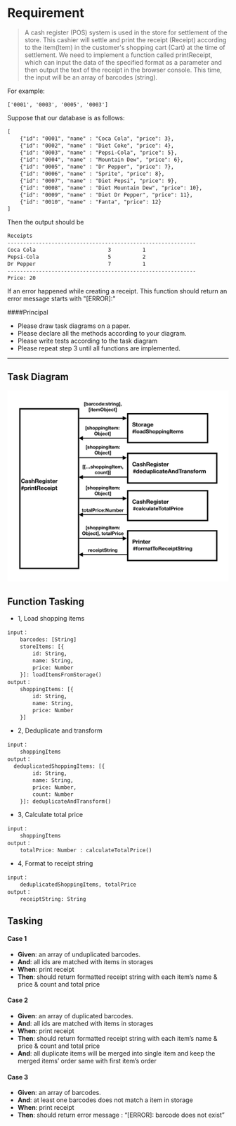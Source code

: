 # Requirement
> A cash register (POS) system is used in the store for settlement of the store. This cashier will settle and print the receipt (Receipt) 
according to the item(Item) in the customer's shopping cart (Cart) at the time of settlement.
We need to implement a function called printReceipt, which can input the data of the specified format as a parameter and then output the text of the receipt in the browser console.
This time, the input will be an array of barcodes (string).

For example: 
```For example:
['0001', '0003', '0005', '0003']
```

Suppose that our database is as follows:
```
[
    {"id": "0001", "name" : "Coca Cola", "price": 3},
    {"id": "0002", "name" : "Diet Coke", "price": 4},
    {"id": "0003", "name" : "Pepsi-Cola", "price": 5},
    {"id": "0004", "name" : "Mountain Dew", "price": 6},
    {"id": "0005", "name" : "Dr Pepper", "price": 7},
    {"id": "0006", "name" : "Sprite", "price": 8},
    {"id": "0007", "name" : "Diet Pepsi", "price": 9},
    {"id": "0008", "name" : "Diet Mountain Dew", "price": 10},
    {"id": "0009", "name" : "Diet Dr Pepper", "price": 11},
    {"id": "0010", "name" : "Fanta", "price": 12}
]
```

Then the output should be
```
Receipts
------------------------------------------------------------
Coca Cola                       3          1
Pepsi-Cola                      5          2
Dr Pepper                       7          1
------------------------------------------------------------
Price: 20
```
If an error happened while creating a receipt. This function should return an error message starts with "[ERROR]:"

####Principal
- Please draw task diagrams on a paper.
- Please declare all the methods according to your diagram.
- Please write tests according to the task diagram
- Please repeat step 3 until all functions are implemented.

---

## Task Diagram
![](receiptPrinter.png)

## Function Tasking
- 1, Load shopping items
```
input：
    barcodes: [String]
    storeItems: [{
        id: String,
        name: String,
        price: Number
    }]: loadItemsFromStorage()
output：
    shoppingItems: [{
        id: String,
        name: String,
        price: Number
    }]
```
- 2, Deduplicate and transform
```
input：
    shoppingItems
output：
  deduplicatedShoppingItems: [{
        id: String,
        name: String,
        price: Number,
        count: Number
    }]: deduplicateAndTransform()
```
- 3, Calculate total price
```
input：
    shoppingItems
output：
    totalPrice: Number : calculateTotalPrice()
```
- 4, Format to receipt string
```
input：
    deduplicatedShoppingItems, totalPrice
output：
    receiptString: String
```


## Tasking

#### Case 1
- **Given**: an array of unduplicated barcodes.
- **And**:  all ids are matched with items in storages
- **When**: print receipt
- **Then**: should return formatted receipt string with each item’s name & price & count and total price

#### Case 2
- **Given**: an array of duplicated barcodes.
- **And**:  all ids are matched with items in storages
- **When**: print receipt
- **Then**: should return formatted receipt string with each item’s name & price & count and total price
- **And**: all duplicate items will be merged into single item and keep the merged items’ order same with first item’s order

#### Case 3
- **Given**: an array of barcodes.
- **And**:  at least one barcodes does not match a item in storage
- **When**: print receipt
- **Then**: should return error message : “[ERROR]: barcode does not exist”